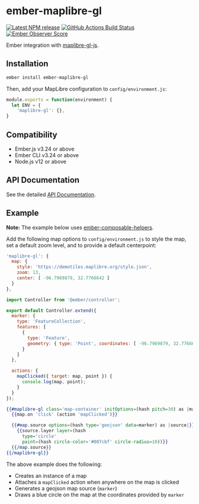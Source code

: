 # ember-maplibre-gl

[![Latest NPM release][npm-badge]][npm-badge-url]
[![GitHub Actions Build Status][github-actions-badge]][github-actions-badge-url]
[![Ember Observer Score][ember-observer-badge]][ember-observer-url]

[npm-badge]: https://img.shields.io/npm/v/ember-maplibre-gl.svg
[npm-badge-url]: https://www.npmjs.com/package/ember-maplibre-gl
[github-actions-badge]: https://github.com/exop-group/ember-maplibre-gl/workflows/CI/badge.svg
[github-actions-badge-url]: https://github.com/exop-group/ember-maplibre-gl/actions/workflows/ci.yml?query=branch%3Amaster
[ember-observer-badge]: http://emberobserver.com/badges/ember-maplibre-gl.svg
[ember-observer-url]: http://emberobserver.com/addons/ember-maplibre-gl

Ember integration with [maplibre-gl-js](https://maplibre.org/maplibre-gl-js-docs/api/).

## Installation

```sh
ember install ember-maplibre-gl
```

Then, add your MapLibre configuration to `config/environment.js`:
```javascript
module.exports = function(environment) {
  let ENV = {
    'maplibre-gl': {},
}
```

## Compatibility
* Ember.js v3.24 or above
* Ember CLI v3.24 or above
* Node.js v12 or above

## API Documentation
See the detailed [API Documentation](API.md).

## Example

<strong>Note:</strong> The example below uses [ember-composable-helpers](https://github.com/DockYard/ember-composable-helpers).

Add the following map options to `config/environment.js` to style the map, set a default zoom level, and to provide a default centerpoint:

```javascript
'maplibre-gl': {
  map: {
    style: 'https://demotiles.maplibre.org/style.json',
    zoom: 13,
    center: [ -96.7969879, 32.7766642 ]
  }
},
```

```javascript
import Controller from '@ember/controller';

export default Controller.extend({
  marker: {
    type: 'FeatureCollection',
    features: [
      {
        type: 'Feature',
        geometry: { type: 'Point', coordinates: [ -96.7969879, 32.7766642 ] }
      }
    ]
  },

  actions: {
    mapClicked({ target: map, point }) {
      console.log(map, point);
    }
  }
});
```

```handlebars
{{#maplibre-gl class='map-container' initOptions=(hash pitch=30) as |map|}}
  {{map.on 'click' (action 'mapClicked')}}

  {{#map.source options=(hash type='geojson' data=marker) as |source|}}
    {{source.layer layer=(hash
      type='circle'
      paint=(hash circle-color='#007cbf' circle-radius=10))}}
  {{/map.source}}
{{/maplibre-gl}}
```

The above example does the following:

* Creates an instance of a map
* Attaches a `mapClicked` action when anywhere on the map is clicked
* Generates a geojson map source (`marker`)
* Draws a blue circle on the map at the coordinates provided by `marker`
